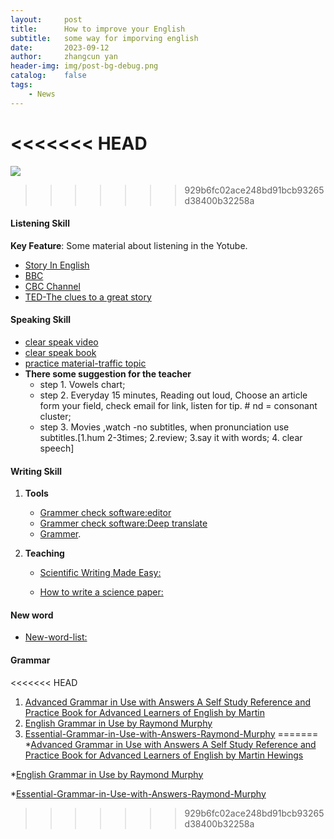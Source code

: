 ```yaml
---
layout:     post
title:      How to improve your English
subtitle:   some way for imporving english
date:       2023-09-12
author:     zhangcun yan
header-img: img/post-bg-debug.png
catalog:    false
tags:
    - News
---
```


<<<<<<< HEAD
=======
![]({{site.baseurl}})

>>>>>>> 929b6fc02ace248bd91bcb93265d38400b32258a
#### Listening Skill

**Key Feature**: Some material about listening in the Yotube.

* [Story In English](https://www.youtube.com/@WooEnglish)
* [BBC](https://www.bbc.com/)
* [CBC Channel](https://www.bbc.com/)
* [TED-The clues to a great story](https://www.youtube.com/watch?v=KxDwieKpawg)

#### Speaking Skill
* [clear speak video](https://www.youtube.com/watch?v=JKIu2R-O2rQ)
* [clear speak book](http://biblioteca.univalle.edu.ni/files/original/df429f13276f7201f0e30c2746366d030dcd266a.pdf)
* [practice material-traffic topic](https://www.brookings.edu/articles/traffic-why-its-getting-worse-what-government-can-do/#intro)
* **There some suggestion for the teacher** 
  * step 1. Vowels chart;
  * step 2. Everyday 15 minutes, Reading out loud, Choose an article form your field, check email for link, listen for tip. # nd = consonant cluster;
  * step 3. Movies ,watch -no subtitles, when pronunciation use subtitles.[1.hum 2-3times; 2.review; 3.say it with words; 4. clear speech]


#### Writing Skill
1. **Tools**

   * [Grammer check software:editor](https://instatext.io/editor/?v2=1&u=695897452280&t=c) 
   * [Grammer check software:Deep translate](https://www.deepl.com/translator)
   * [Grammer](https://www.englishgrammar101.com/).
2. **Teaching**

   * [Scientific Writing Made Easy:](https://esajournals.onlinelibrary.wiley.com/doi/full/10.1002/bes2.1258)

   * [How to write a science paper:](https://www.youtube.com/watch?v=Vky9PDKx5KU)

#### New word

* [New-word-list:](https://yanzhangcun.github.io/files/ebooks/New_words_in_last_week2.pdf)


#### Grammar
<<<<<<< HEAD

1. [Advanced Grammar in Use with Answers A Self Study Reference and Practice Book for Advanced Learners of English by Martin](https://drive.google.com/file/d/13Hjl34S7GMGVWc0tUDYt5_ip7xsWENuR/view?usp=drive_link)
2. [English Grammar in Use by Raymond Murphy](https://drive.google.com/file/d/1-A-_I7Tj6P1rC8kPlAYyiD0VXqndhJtu/view?usp=drive_link)
3. [Essential-Grammar-in-Use-with-Answers-Raymond-Murphy](https://drive.google.com/file/d/1oIec3ajHQN2G-1C-sAkKidL5XrYwiUDL/view?usp=drive_link)
=======
*[Advanced Grammar in Use with Answers A Self Study Reference and Practice Book for Advanced Learners of English by Martin Hewings](https://drive.google.com/file/d/13Hjl34S7GMGVWc0tUDYt5_ip7xsWENuR/view?usp=drive_link)

*[English Grammar in Use by Raymond Murphy](https://drive.google.com/file/d/1-A-_I7Tj6P1rC8kPlAYyiD0VXqndhJtu/view?usp=drive_link)

*[Essential-Grammar-in-Use-with-Answers-Raymond-Murphy](https://drive.google.com/file/d/1oIec3ajHQN2G-1C-sAkKidL5XrYwiUDL/view?usp=drive_link)
>>>>>>> 929b6fc02ace248bd91bcb93265d38400b32258a

